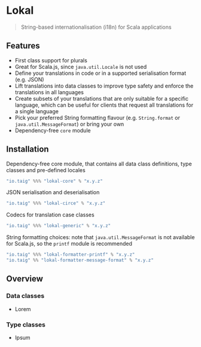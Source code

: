 # Lokal

> String-based internationalisation (i18n) for Scala applications

## Features

- First class support for plurals
- Great for Scala.js, since `java.util.Locale` is not used
- Define your translations in code or in a supported serialisation format (e.g. JSON)
- Lift translations into data classes to improve type safety and enforce the translations in all languages
- Create subsets of your translations that are only suitable for a specific language, which can be useful for clients that request all translations for a single language 
- Pick your preferred String formatting flavour (e.g. `String.format` or `java.util.MessageFormat`) or bring your own
- Dependency-free `core` module

## Installation

Dependency-free core module, that contains all data class definitions, type classes and pre-defined locales

```scala
"io.taig" %%% "lokal-core" % "x.y.z" 
```

JSON serialisation and deserialisation

```scala
"io.taig" %%% "lokal-circe" % "x.y.z"
```

Codecs for translation case classes

```scala
"io.taig" %%% "lokal-generic" % "x.y.z"
```

String formatting choices: note that `java.util.MessageFormat` is not available for Scala.js, so the `printf` module is recommended

```scala
"io.taig" %%% "lokal-formatter-printf" % "x.y.z"
"io.taig" %% "lokal-formatter-message-format" % "x.y.z"
```

## Overview

### Data classes

- Lorem

### Type classes

- Ipsum